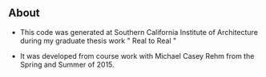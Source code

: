 ## About

- This code was generated at Southern California Institute of Architecture during my 
graduate thesis work " Real to Real "

- It was developed from course work with Michael Casey Rehm from the Spring and Summer of 2015.

